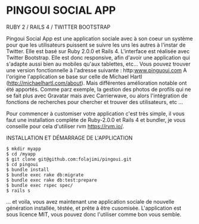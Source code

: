 # PINGOUI SOCIAL APP

RUBY 2 / RAILS 4 / TWITTER BOOTSTRAP

Pingoui Social App est une application sociale avec à son coeur un système pour que les utilisateurs puissent se suivre les uns les autres à l'instar de Twitter. 
Elle est basé sur Ruby 2.0.0 et Rails 4. L'interface est réalisée avec Twitter Bootstrap. Elle est donc responsive, afin d'avoir une application qui s'adapte aussi bien au mobiles qu'aux tablettes, etc... Vous pouvez trouver une version fonctionnelle à l'adresse suivante : http:www.pinguoui.com 
A l'origine l'application se base sur celle de Michael Hartl (http://michaelhartl.com/about). Mais différentes amélioration notable ont été apportés. Comme parz exemple, la gestion des photos de profils qui ne se fait plus avec Gravatar mais avec Carrierwave, ou alors l'intégration de fonctions de recherches pour chercher et trouver des utilisateurs, etc ...

Pour commencer à customiser votre application c'est très simple, il vous faut une installation complète de Ruby-2.0.0 et Rails 4 et bundler, je vous conseille pour cela d'utiliser rvm https://rvm.io/‎.

INSTALLATION ET DÉMARRAGE DE L'APPLICATION 
    
    $ mkdir myapp
    $ cd /myapp
    $ git clone git@github.com:folajimi/pingoui.git
    $ cd pingoui
    $ bundle install
    $ bundle exec rake db:migrate
    $ bundle exec rake db:test:prepare
    $ bundle exec rspec spec/
    $ rails s

... et voila, vous avez maintenant une application sociale de nouvelle génération installée, téstée, et prête à être cusomisée. 
L'application est sous licence MIT, vous pouvez donc l'utiliser comme bon vous semble. 








